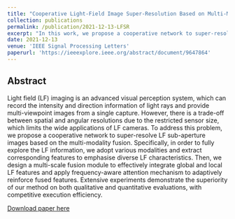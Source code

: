 ```yaml
---
title: "Cooperative Light-Field Image Super-Resolution Based on Multi-Modality Embedding and Fusion With Frequency Attention"
collection: publications
permalink: /publication/2021-12-13-LFSR
excerpt: "In this work, we propose a cooperative network to super-resolve LF sub-aperture images based on the multi-modality fusion. Specifically, in order to fully explore the LF information, we adopt various modalities and extract corresponding features to emphasise diverse LF characteristics. Then, we design a multi-scale fusion module to effectively integrate global and local LF features and apply frequency-aware attention mechanism to adaptively reinforce fused features."
date: 2021-12-13
venue: 'IEEE Signal Processing Letters'
paperurl: 'https://ieeexplore.ieee.org/abstract/document/9647864'
---
```

## Abstract
Light field (LF) imaging is an advanced visual perception system, which can record the intensity and direction information of light rays and provide multi-viewpoint images from a single capture. However, there is a trade-off between spatial and angular resolutions due to the restricted sensor size, which limits the wide applications of LF cameras. To address this problem, we propose a cooperative network to super-resolve LF sub-aperture images based on the multi-modality fusion. Specifically, in order to fully explore the LF information, we adopt various modalities and extract corresponding features to emphasise diverse LF characteristics. Then, we design a multi-scale fusion module to effectively integrate global and local LF features and apply frequency-aware attention mechanism to adaptively reinforce fused features. Extensive experiments demonstrate the superiority of our method on both qualitative and quantitative evaluations, with competitive execution efficiency.


[Download paper here](https://github.com/SiyuanHuang95/SiyuanHuang95.github.io/tree/master/files/paper2.pdf)
